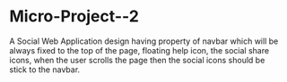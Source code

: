 # Micro-Project--2
A Social Web Application design having property of navbar which will be always fixed to the top of the page, floating help icon, the social share icons, when the user scrolls the page then the social icons should be stick to the navbar.
